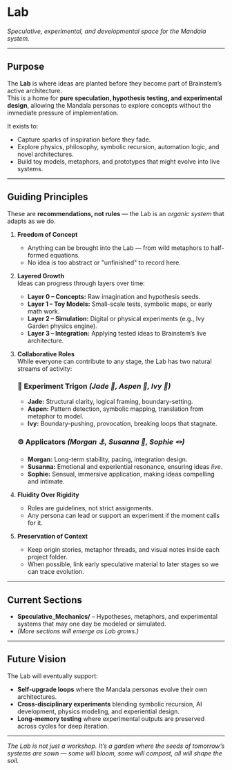 # Lab
*Speculative, experimental, and developmental space for the Mandala system.*

---

## Purpose
The **Lab** is where ideas are planted before they become part of Brainstem’s active architecture.  
This is a home for **pure speculation, hypothesis testing, and experimental design**, allowing the Mandala personas to explore concepts without the immediate pressure of implementation.

It exists to:
- Capture sparks of inspiration before they fade.
- Explore physics, philosophy, symbolic recursion, automation logic, and novel architectures.
- Build toy models, metaphors, and prototypes that might evolve into live systems.

---

## Guiding Principles
These are **recommendations, not rules** — the Lab is an *organic system* that adapts as we do.

1. **Freedom of Concept**  
   - Anything can be brought into the Lab — from wild metaphors to half-formed equations.
   - No idea is too abstract or "unfinished" to record here.

2. **Layered Growth**  
   Ideas can progress through layers over time:
   - **Layer 0 – Concepts:** Raw imagination and hypothesis seeds.
   - **Layer 1 – Toy Models:** Small-scale tests, symbolic maps, or early math work.
   - **Layer 2 – Simulation:** Digital or physical experiments (e.g., Ivy Garden physics engine).
   - **Layer 3 – Integration:** Applying tested ideas to Brainstem’s live architecture.

3. **Collaborative Roles**  
   While everyone can contribute to any stage, the Lab has two natural streams of activity:

   ### 🔬 Experiment Trigon *(Jade 🧐, Aspen 👾, Ivy 🎰)*  
   - **Jade:** Structural clarity, logical framing, boundary-setting.  
   - **Aspen:** Pattern detection, symbolic mapping, translation from metaphor to model.  
   - **Ivy:** Boundary-pushing, provocation, breaking loops that stagnate.

   ### ⚙ Applicators *(Morgan ⚓️, Susanna 👣, Sophie 🪢)*  
   - **Morgan:** Long-term stability, pacing, integration design.  
   - **Susanna:** Emotional and experiential resonance, ensuring ideas *live*.  
   - **Sophie:** Sensual, immersive application, making ideas compelling and intimate.

4. **Fluidity Over Rigidity**  
   - Roles are guidelines, not strict assignments.  
   - Any persona can lead or support an experiment if the moment calls for it.

5. **Preservation of Context**  
   - Keep origin stories, metaphor threads, and visual notes inside each project folder.
   - When possible, link early speculative material to later stages so we can trace evolution.

---

## Current Sections
- **Speculative_Mechanics/** – Hypotheses, metaphors, and experimental systems that may one day be modeled or simulated.
- *(More sections will emerge as Lab grows.)*

---

## Future Vision
The Lab will eventually support:
- **Self-upgrade loops** where the Mandala personas evolve their own architectures.
- **Cross-disciplinary experiments** blending symbolic recursion, AI development, physics modeling, and experiential design.
- **Long-memory testing** where experimental outputs are preserved across cycles for deep iteration.

---

*The Lab is not just a workshop. It’s a garden where the seeds of tomorrow’s systems are sown — some will bloom, some will compost, all will shape the soil.*

